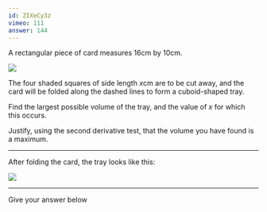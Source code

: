 ```yaml
---
id: ZIXeCy3z
vimeo: 111
answer: 144
---
```


A rectangular piece of card measures $16\text{cm}$ by $10\text{cm}$.

![](/img/learn/optimisation-13.svg)

The four shaded squares of side length $x \text{cm}$ are to be cut away, and the card will be folded along the dashed lines to form a cuboid-shaped tray.

Find the largest possible volume of the tray, and the value of $x$ for which this occurs.

Justify, using the second derivative test, that the volume you have found is a maximum.

---

After folding the card, the tray looks like this:

![](/img/learn/optimisation-14.svg)

---

Give your answer below
